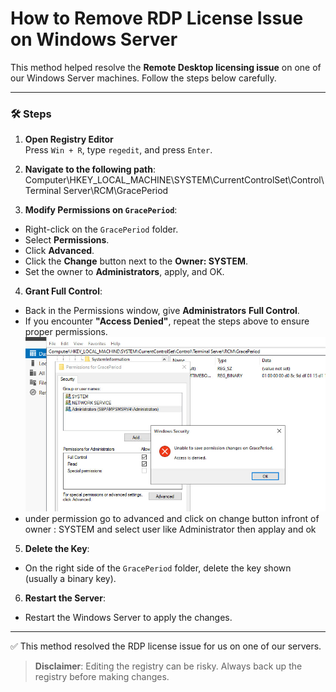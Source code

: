 
# How to Remove RDP License Issue on Windows Server

This method helped resolve the **Remote Desktop licensing issue** on one of our Windows Server machines. Follow the steps below carefully.

---

### 🛠 Steps

1. **Open Registry Editor**  
   Press `Win + R`, type `regedit`, and press `Enter`.

2. **Navigate to the following path**:
Computer\HKEY_LOCAL_MACHINE\SYSTEM\CurrentControlSet\Control\Terminal Server\RCM\GracePeriod

3. **Modify Permissions on `GracePeriod`**:
- Right-click on the `GracePeriod` folder.
- Select **Permissions**.
- Click **Advanced**.
- Click the **Change** button next to the **Owner: SYSTEM**.
- Set the owner to **Administrators**, apply, and OK.

4. **Grant Full Control**:
- Back in the Permissions window, give **Administrators** **Full Control**.
-  If you encounter **"Access Denied"**, repeat the steps above to ensure proper permissions.
![GracePeriod Permissions Screenshot](access-denaied.jpg)
- under permission go to advanced and click on change button infront of  owner : SYSTEM      and select user like Administrator 
then applay and ok 
5. **Delete the Key**:
- On the right side of the `GracePeriod` folder, delete the key shown (usually a binary key).


6. **Restart the Server**:
- Restart the Windows Server to apply the changes.

---

✅ This method resolved the RDP license issue for us on one of our servers.

> **Disclaimer**: Editing the registry can be risky. Always back up the registry before making changes.

